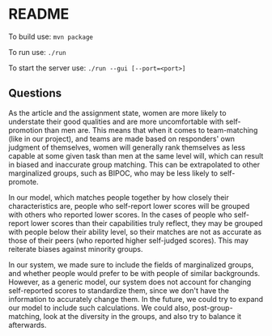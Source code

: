 # README
To build use:
`mvn package`

To run use:
`./run`

To start the server use:
`./run --gui [--port=<port>]`

## Questions

As the article and the assignment state, women are more likely to understate their
good qualities and are more uncomfortable with self-promotion than men are.
This means that when it comes to team-matching (like in our project), and 
teams are made based on responders' own judgment of themselves, women will
generally rank themselves as less capable at some given task than men at the
same level will, which can result in biased and inaccurate group matching.
This can be extrapolated to other marginalized groups, such as BIPOC, who
may be less likely to self-promote.

In our model, which matches people together by how closely their characteristics 
are, people who self-report lower scores will be grouped with others who 
reported lower scores. In the cases of people who self-report lower scores
than their capabilities truly reflect, they may be grouped with people below
their ability level, so their matches are not as accurate as those of their
peers (who reported higher self-judged scores). This may reiterate biases
against minority groups. 

In our system, we made sure to include the fields of marginalized groups, 
and whether people would prefer to be with people of similar backgrounds.
However, as a generic model, our system does not account for changing 
self-reported scores to standardize them, since we don't have the information
to accurately change them. In the future, we could try to expand our model
to include such calculations. We could also, post-group-matching, look at
the diversity in the groups, and also try to balance it afterwards.
